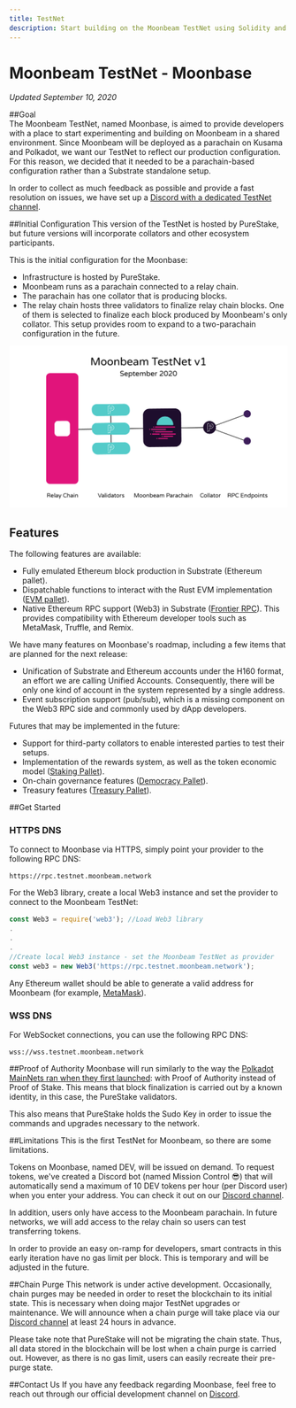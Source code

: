 ```yaml
---
title: TestNet
description: Start building on the Moonbeam TestNet using Solidity and your favorite Ethereum tools.
---
```

# Moonbeam TestNet - Moonbase 
*Updated September 10, 2020*

##Goal  
The Moonbeam TestNet, named Moonbase, is aimed to provide developers with a place to start experimenting and building on Moonbeam in a shared environment. Since Moonbeam will be deployed as a parachain on Kusama and Polkadot, we want our TestNet to reflect our production configuration. For this reason, we decided that it needed to be a parachain-based configuration rather than a Substrate standalone setup.

In order to collect as much feedback as possible and provide a fast resolution on issues, we have set up a [Discord with a dedicated TestNet channel](https://discord.gg/nWbtA9x).

##Initial Configuration
This version of the TestNet is hosted by PureStake, but future versions will incorporate collators and other ecosystem participants.  

This is the initial configuration for the Moonbase:  

-  Infrastructure is hosted by PureStake.
-  Moonbeam runs as a parachain connected to a relay chain.
-  The parachain has one collator that is producing blocks.
-  The relay chain hosts three validators to finalize relay chain blocks. One of them is selected to finalize each block produced by Moonbeam's only collator. This setup provides room to expand to a two-parachain configuration in the future.

![TestNet Diagram](/images/networks/Moonbeam-TestNet-1.png)

## Features  

The following features are available:  

- Fully emulated Ethereum block production in Substrate (Ethereum pallet).
- Dispatchable functions to interact with the Rust EVM implementation ([EVM pallet](https://github.com/paritytech/substrate/tree/master/frame/evm)).
- Native Ethereum RPC support (Web3) in Substrate ([Frontier RPC](https://github.com/paritytech/frontier)). This provides compatibility with Ethereum developer tools such as MetaMask, Truffle, and Remix.

We have many features on Moonbase's roadmap, including a few items that are planned for the next release:

- Unification of Substrate and Ethereum accounts under the H160 format, an effort we are calling Unified Accounts. Consequently, there will be only one kind of account in the system represented by a single address.
- Event subscription support (pub/sub), which is a missing component on the Web3 RPC side and commonly used by dApp developers.

Futures that may be implemented in the future:

- Support for third-party collators to enable interested parties to test their setups.
- Implementation of the rewards system, as well as the token economic model ([Staking Pallet](https://wiki.polkadot.network/docs/en/learn-staking)).
- On-chain governance features ([Democracy Pallet](https://github.com/paritytech/substrate/tree/HEAD/frame/democracy)).
- Treasury features ([Treasury Pallet](https://github.com/paritytech/substrate/tree/master/frame/treasury)).

##Get Started

### HTTPS DNS

To connect to Moonbase via HTTPS, simply point your provider to the following RPC DNS:

```
https://rpc.testnet.moonbeam.network
```

For the Web3 library, create a local Web3 instance and set the provider to connect to the Moonbeam TestNet:

```js
const Web3 = require('web3'); //Load Web3 library
.
.
.
//Create local Web3 instance - set the Moonbeam TestNet as provider
const web3 = new Web3('https://rpc.testnet.moonbeam.network'); 
```
Any Ethereum wallet should be able to generate a valid address for Moonbeam (for example, [MetaMask](https://metamask.io/)).

### WSS DNS

For WebSocket connections, you can use the following RPC DNS:

```
wss://wss.testnet.moonbeam.network
```

##Proof of Authority
Moonbase will run similarly to the way the [Polkadot MainNets ran when they first launched](https://wiki.polkadot.network/docs/en/learn-launch#the-poa-launch): with Proof of Authority instead of Proof of Stake. This means that block finalization is carried out by a known identity, in this case, the PureStake validators.

This also means that PureStake holds the Sudo Key in order to issue the commands and upgrades necessary to the network.

##Limitations
This is the first TestNet for Moonbeam, so there are some limitations.

Tokens on Moonbase, named DEV, will be issued on demand. To request tokens, we've created a Discord bot (named Mission Control :sunglasses:) that will automatically send a maximum of 10 DEV tokens per hour (per Discord user) when you enter your address. You can check it out on our [Discord channel](https://discord.gg/nWbtA9x).

In addition, users only have access to the Moonbeam parachain. In future networks, we will add access to the relay chain so users can test transferring tokens.

In order to provide an easy on-ramp for developers, smart contracts in this early iteration have no gas limit per block. This is temporary and will be adjusted in the future.

##Chain Purge
This network is under active development. Occasionally, chain purges may be needed in order to reset the blockchain to its initial state. This is necessary when doing major TestNet upgrades or maintenance. We will announce when a chain purge will take place via our [Discord channel](https://discord.gg/3rgpMmX) at least 24 hours in advance.

Please take note that PureStake will not be migrating the chain state. Thus, all data stored in the blockchain will be lost when a chain purge is carried out. However, as there is no gas limit, users can easily recreate their pre-purge state.

##Contact Us
If you have any feedback regarding Moonbase, feel free to reach out through our official development channel on [Discord](https://discord.gg/3rgpMmX).
